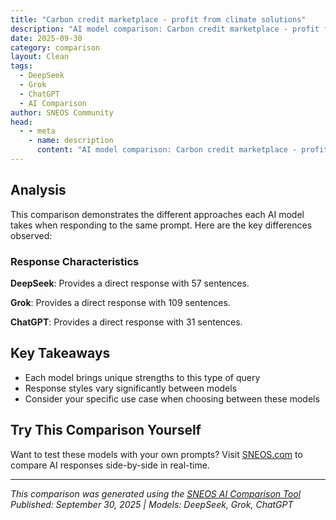 ```yaml
---
title: "Carbon credit marketplace - profit from climate solutions"
description: "AI model comparison: Carbon credit marketplace - profit from climate solutions..."
date: 2025-09-30
category: comparison
layout: Clean
tags:
  - DeepSeek
  - Grok
  - ChatGPT
  - AI Comparison
author: SNEOS Community
head:
  - - meta
    - name: description
      content: "AI model comparison: Carbon credit marketplace - profit from climate solutions..."
---
```


<ChatComparison
  title="Carbon credit marketplace - profit from climate solutions"
  prompt="Carbon credit marketplace - profit from climate solutions"
  :responses='{"DeepSeek": "Of course. This is a powerful and concise value proposition. Let\u0027s break down what \u0022Carbon Credit Marketplace - Profit from Climate Solutions\u0022 means, how it works, and why it\u0027s such an attractive business and investment concept.\n\n### The Core Idea in a Nutshell\n\nThis phrase sells a dual benefit:\n1. **For the Planet:** You are supporting verified projects that reduce or remove greenhouse gases (climate solutions).\n2. **For the Participant:** You can make money (profit) by buying, selling, or investing in the credits these projects generate.\n\nIt transforms climate action from a pure cost or charitable act into a strategic financial opportunity.\n\n---\n\n### How It Works: The Basic Mechanism\n\nA carbon credit marketplace is a platform that connects buyers and sellers of carbon credits. One carbon credit typically represents one metric ton of carbon dioxide (or its equivalent in other greenhouse gases) that has been prevented from entering the atmosphere or removed from it.\n\nHere\u0027s the flow:\n\n**1. The \u0022Climate Solutions\u0022 (Supply Side):**\n* **Project Developers** implement activities like:\n * **Renewable Energy:** Building wind farms or solar parks.\n * **Forestry:** Reforestation and avoided deforestation (REDD\u002B).\n * **Community Projects:** Distributing clean cookstoves or water purifiers.\n * **Carbon Capture:** Using technology to capture CO2 from the air.\n* These projects are validated and verified by independent third-party standards (like Verra, Gold Standard, or the ACR).\n* Upon verification, they are issued **carbon credits** which they can then sell on the marketplace.\n\n**2. The \u0022Profit\u0022 (Demand \u0026 Trading Side):**\n* **Compliance Buyers:** Companies or governments legally required to offset their emissions under cap-and-trade systems (e.g., the EU Emissions Trading Scheme).\n* **Voluntary Buyers:** Companies and individuals who want to offset their carbon footprint voluntarily to meet ESG (Environmental, Social, Governance) goals or corporate net-zero targets.\n* **Traders \u0026 Investors:** Participants who buy credits not to retire them, but to hold and sell later at a higher price, speculating on the market.\n\n**3. The \u0022Marketplace\u0022 (The Platform):**\n* This is the digital infrastructure that brings supply and demand together.\n* It provides transparency, facilitates transactions, ensures secure payment, and often retires credits (meaning they are taken out of circulation permanently once used) to prevent double-counting.\n\n---\n\n### Where Does the \u0022Profit\u0022 Come From?\n\nThe profit motive exists for different players in the ecosystem:\n\n| Participant | How They Profit |\n| :--- | :--- |\n| **Project Developer** | Sells the carbon credits it generates. This creates a vital revenue stream, making the climate project financially viable. |\n| **Marketplace Operator** | Earns fees from every transaction (a percentage of the sale price or a fixed listing fee). |\n| **Trader/Investor** | Buys credits at a low price and sells them later at a higher price, capitalizing on market trends and increasing demand. |\n| **Corporation (Buyer)** | \u0022Profits\u0022 indirectly by: \u003Cbr\u003E \u2022 Avoiding penalties in compliance markets.\u003Cbr\u003E \u2022 Enhancing brand reputation and customer loyalty.\u003Cbr\u003E \u2022 Attracting ESG-focused investors. |\n\n### Key Market Drivers Making This Idea So Compelling\n\n1. **The Net-Zero Movement:** Thousands of major corporations have pledged to reach net-zero emissions by 2050. Carbon credits are a crucial tool to achieve this, creating massive, long-term demand.\n2. **Regulatory Pressure:** Governments worldwide are implementing stricter climate policies and carbon pricing mechanisms, expanding compliance markets.\n3. **Investor \u0026 Consumer Demand:** People are increasingly favoring brands and investments that demonstrate genuine environmental responsibility.\n4. **Technological Innovation:** Blockchain and satellite monitoring (e.g., for forest projects) are increasing transparency and trust in the market.\n\n---\n\n### Challenges and Considerations\n\n* **Quality and Integrity:** The biggest risk is the trade of low-quality credits that don\u0027t represent a real, permanent, and additional reduction. A reputable marketplace must have rigorous vetting.\n* **Market Fragmentation:** The market is still young, with varying standards and prices, which can create complexity.\n* **\u0022Greenwashing\u0022 Accusations:** Companies must use carbon credits as part of a broader decarbonization strategy, not as a substitute for reducing their own emissions.\n* **Price Volatility:** Like any traded commodity, prices can fluctuate based on supply, demand, and regulatory changes.\n\n### Real-World Examples\n\n* **Xpansiv (CBL):** The largest spot exchange for energy and environmental commodities, including carbon credits.\n* **AirCarbon Exchange (ACX):** A global exchange that uses blockchain technology.\n* **Pachama:** A marketplace that uses AI and satellite data to vet and monitor forest carbon projects.\n* **South Pole:** A project developer and solutions provider that also facilitates carbon credit transactions.\n\n### Conclusion\n\n\u0022Carbon Credit Marketplace - Profit from Climate Solutions\u0022 perfectly captures a transformative shift in the global economy. It aligns financial incentives with environmental outcomes, creating a powerful engine for funding the transition to a low-carbon future. For entrepreneurs, investors, and corporations, it represents a frontier of opportunity where doing good and doing well are no longer mutually exclusive.", "Grok": "A carbon credit marketplace is a platform or system where carbon credits\u2014representing a reduction or removal of greenhouse gas emissions\u2014are bought and sold. These marketplaces play a critical role in incentivizing climate solutions by creating a financial mechanism for companies, governments, and individuals to offset their carbon footprints while supporting projects that reduce emissions or capture carbon. Here\u0027s a breakdown of how they work, their role in climate solutions, and how they can generate profit:\n\n---\n\n### **What Are Carbon Credits?**\n- A carbon credit is a tradable certificate or permit representing a specific amount of carbon dioxide (CO\u2082) or equivalent greenhouse gas (GHG) emissions that have been reduced, avoided, or sequestered.\n- One carbon credit typically equals 1 metric ton of CO\u2082 equivalent (tCO\u2082e).\n- Credits are generated through projects like renewable energy (wind, solar), reforestation, afforestation, energy efficiency, or methane capture from landfills.\n- Organizations or individuals purchase these credits to offset their emissions, essentially compensating for their environmental impact.\n\n---\n\n### **How Does a Carbon Credit Marketplace Work?**\n1. **Project Development**:\n - Organizations or developers implement projects that reduce or capture GHG emissions (e.g., planting trees or building solar farms).\n - These projects are verified and certified by third-party standards (e.g., Verified Carbon Standard, Gold Standard, or UN Clean Development Mechanism) to ensure real, measurable emission reductions.\n\n2. **Issuance of Credits**:\n - Once verified, the project is issued carbon credits proportional to the emissions reduced or sequestered.\n - Credits are registered in a system or registry to prevent double-counting.\n\n3. **Trading in the Marketplace**:\n - Carbon credits are listed on marketplaces where buyers (e.g., corporations, governments, or individuals) can purchase them.\n - Marketplaces can be **voluntary** (for companies or individuals offsetting emissions voluntarily) or **compliance-based** (for entities meeting regulatory requirements under cap-and-trade systems like the EU Emissions Trading System).\n\n4. **Offsetting Emissions**:\n - Buyers use credits to offset their carbon footprint, either as part of corporate sustainability goals or to comply with legal mandates.\n - Once used, credits are \u0022retired\u0022 (removed from circulation) to ensure they are not resold or double-counted.\n\n---\n\n### **Types of Carbon Credit Marketplaces**\n1. **Compliance Markets**:\n - Operate under government-regulated cap-and-trade systems.\n - Examples include the European Union Emissions Trading System (EU ETS) and California\u2019s Cap-and-Trade Program.\n - Participation is mandatory for certain industries (e.g., energy, manufacturing) to meet emission caps.\n\n2. **Voluntary Markets**:\n - Driven by organizations or individuals who wish to offset emissions voluntarily for ethical or branding reasons.\n - Examples include platforms like Gold Standard Marketplace, Verra, and ClimateTrade.\n - Growing due to corporate net-zero pledges and consumer demand for sustainability.\n\n3. **Hybrid Platforms**:\n - Some marketplaces cater to both compliance and voluntary buyers, offering a range of credits from different projects.\n\n---\n\n### **Profiting from a Carbon Credit Marketplace**\nThere are several ways to generate profit through carbon credit marketplaces, depending on your role in the ecosystem:\n\n#### 1. **As a Project Developer**\n - Develop and implement carbon reduction or removal projects (e.g., reforestation, renewable energy).\n - Earn revenue by selling the generated carbon credits on marketplaces.\n - Profit margins depend on project costs, certification expenses, and market prices for credits (which vary based on demand and project type).\n\n#### 2. **As a Marketplace Operator**\n - Build and manage a platform where carbon credits are listed and traded.\n - Earn revenue through transaction fees, listing fees, or subscription models for users.\n - Profitability depends on trading volume and the ability to attract buyers and sellers.\n\n#### 3. **As a Broker or Trader**\n - Act as an intermediary between project developers and buyers.\n - Buy credits at a lower price and sell at a higher price, profiting from the margin.\n - Requires understanding market trends and price fluctuations (carbon credit prices can range from $5 to over $100 per tCO\u2082e depending on the market and project quality).\n\n#### 4. **As an Investor**\n - Invest in carbon credit projects or funds that aggregate credits from multiple projects.\n - Profit from capital gains as credit prices rise with increasing demand (driven by global net-zero goals and tighter regulations).\n\n#### 5. **As a Corporate Buyer (Indirect Profit)**\n - Purchase credits to meet sustainability goals, improve brand image, and attract eco-conscious customers or investors.\n - While not a direct profit, this can enhance long-term business value through better public perception and compliance with emerging regulations.\n\n---\n\n### **Benefits of Carbon Credit Marketplaces for Climate Solutions**\n- **Financial Incentives**: They provide funding for projects that reduce emissions or capture carbon, accelerating the transition to a low-carbon economy.\n- **Scalability**: Marketplaces enable global participation, connecting project developers in one region with buyers in another.\n- **Innovation**: They encourage the development of new technologies and methods for emission reduction (e.g., direct air capture, sustainable agriculture).\n- **Transparency**: Many marketplaces use blockchain or digital registries to ensure traceability and prevent fraud.\n\n---\n\n### **Challenges and Risks**\n1. **Quality and Integrity**:\n - Not all credits represent real, additional, or permanent emission reductions. Issues like \u0022double-counting\u0022 or overstated impact can undermine credibility.\n - Solution: Work with reputable certification bodies and prioritize high-quality credits.\n\n2. **Price Volatility**:\n - Carbon credit prices fluctuate based on supply, demand, policy changes, and market sentiment, creating financial risks for traders and developers.\n - Solution: Diversify investments and stay updated on regulatory trends.\n\n3. **Regulatory Uncertainty**:\n - Policies on carbon credits vary by country and can change, affecting market dynamics.\n - Solution: Advocate for clear, consistent policies and engage with compliance markets for stability.\n\n4. **Greenwashing Concerns**:\n - Some companies use offsets as a substitute for direct emission reductions, leading to criticism.\n - Solution: Emphasize transparency and encourage buyers to prioritize internal reductions alongside offsetting.\n\n---\n\n### **Future Outlook and Opportunities**\n- **Growing Demand**: With global commitments to net-zero by 2050 (e.g., Paris Agreement goals), demand for carbon credits is expected to soar. The voluntary carbon market alone is projected to grow from $2 billion in 2021 to over $50 billion by 2030 (according to some estimates).\n- **Technological Innovation**: Blockchain and digital platforms are enhancing transparency and efficiency in trading, lowering barriers to entry.\n- **Policy Support**: Governments are increasingly integrating carbon markets into climate strategies, such as Article 6 of the Paris Agreement, which establishes rules for international carbon trading.\n- **Emerging Sectors**: New types of projects, like blue carbon (ocean-based carbon sequestration) and soil carbon farming, are creating new revenue streams.\n\n---\n\n### **How to Get Started**\n1. **Research the Market**:\n - Understand the difference between voluntary and compliance markets.\n - Study key standards (e.g., Verra, Gold Standard) and pricing trends (e.g., through reports from Ecosystem Marketplace).\n\n2. **Identify Your Role**:\n - Decide whether you want to develop projects, trade credits, operate a marketplace, or invest.\n\n3. **Partner with Experts**:\n - Collaborate with certification bodies, legal advisors, and sustainability consultants to ensure compliance and credibility.\n\n4. **Leverage Technology**:\n - Use digital platforms for trading and tracking credits.\n - Explore blockchain solutions for transparency (e.g., platforms like AirCarbon Exchange).\n\n5. **Focus on Impact**:\n - Prioritize high-quality projects with co-benefits (e.g., biodiversity, community development) to attract premium buyers.\n\n---\n\n### **Conclusion**\nA carbon credit marketplace offers a powerful opportunity to profit from climate solutions by monetizing emission reductions and supporting sustainable projects. Whether you\u0027re a project developer, trader, investor, or platform operator, success depends on understanding market dynamics, ensuring credit integrity, and aligning with global climate goals. As the world races toward net-zero, carbon markets are poised to become a cornerstone of the green economy, blending profitability with purpose. If you\u0027re considering entering this space, start small, prioritize transparency, and stay informed about evolving regulations and technologies. Would you like deeper insights into a specific aspect, such as setting up a project or analyzing market trends?", "ChatGPT": "A **Carbon Credit Marketplace** is a platform where carbon credits are bought and sold, enabling businesses and individuals to offset their greenhouse gas emissions by investing in climate-friendly projects. These projects reduce or remove carbon dioxide and other greenhouse gases from the atmosphere, helping to combat climate change.\n\n### What are Carbon Credits?\n- **Carbon credits** represent a permit allowing the holder to emit one metric ton of carbon dioxide (CO2) or the equivalent amount of another greenhouse gas.\n- They are typically generated by projects that reduce emissions, like reforestation, renewable energy, or methane capture.\n\n### How a Carbon Credit Marketplace Works\n1. **Certification**: Projects that reduce emissions are verified and certified by recognized standards (e.g., Gold Standard, Verra).\n2. **Issuance**: Certified projects receive carbon credits reflecting their emission reductions.\n3. **Listing**: These credits are listed on the marketplace for sale.\n4. **Purchase**: Buyers (corporations, governments, individuals) purchase credits to offset their own emissions.\n5. **Retirement**: Once credits are purchased for offsetting, they are retired to ensure they are only counted once.\n\n### Profit Opportunities in a Carbon Credit Marketplace\n- **Project Developers**: Generate revenue by creating and selling certified carbon credits.\n- **Investors**: Invest in carbon offset projects or credits anticipating price appreciation.\n- **Marketplace Operators**: Earn transaction fees by facilitating trades.\n- **Corporations**: Offset emissions cost-effectively while improving ESG (Environmental, Social, and Governance) profiles.\n- **Innovators**: Develop new technologies for verified carbon reduction or removal.\n\n### Benefits\n- Drives investment into sustainable projects.\n- Provides financial incentives for reducing emissions.\n- Helps companies meet regulatory or voluntary climate goals.\n- Encourages transparency and accountability in carbon offsetting.\n\n### Examples of Carbon Credit Marketplaces\n- **ClimateTrade**\n- **AirCarbon Exchange**\n- **Xpansiv**\n- **Verra Registry**\n\n### Getting Started\n- Identify or develop projects eligible for carbon credits.\n- Partner with certification bodies.\n- List credits on reputable marketplaces.\n- Market credits to corporations targeting net-zero goals.\n\n---\n\nIf you want, I can help you with more detailed steps on setting up a carbon credit marketplace, or strategies for profiting from carbon trading!"}' 
  published-date="16:20"
/>

## Analysis

This comparison demonstrates the different approaches each AI model takes when responding to the same prompt. Here are the key differences observed:

### Response Characteristics

**DeepSeek**: Provides a direct response with 57 sentences. 

**Grok**: Provides a direct response with 109 sentences. 

**ChatGPT**: Provides a direct response with 31 sentences. 

## Key Takeaways

- Each model brings unique strengths to this type of query
- Response styles vary significantly between models
- Consider your specific use case when choosing between these models

## Try This Comparison Yourself

Want to test these models with your own prompts? Visit [SNEOS.com](https://sneos.com) to compare AI responses side-by-side in real-time.

---

*This comparison was generated using the [SNEOS AI Comparison Tool](https://sneos.com)*
*Published: September 30, 2025 | Models: DeepSeek, Grok, ChatGPT*
